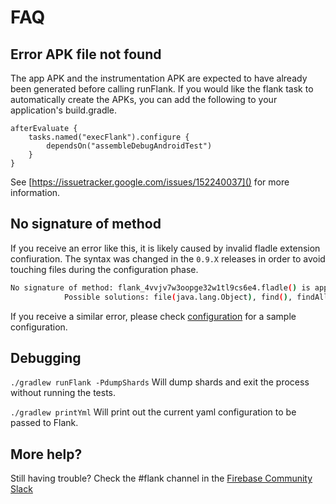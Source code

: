 # FAQ

## Error APK file not found
The app APK and the instrumentation APK are expected to have already been generated before calling runFlank.
If you would like the flank task to automatically create the APKs, you can add the following to your application's build.gradle.
```
afterEvaluate {
    tasks.named("execFlank").configure {
        dependsOn("assembleDebugAndroidTest")
    }
}
```

See [https://issuetracker.google.com/issues/152240037]() for more information.


## No signature of method
If you receive an error like this, it is likely caused by invalid fladle extension confiuration.
The syntax was changed in the `0.9.X` releases in order to avoid touching files during the configuration phase.
```bash
No signature of method: flank_4vvjv7w3oopge32w1tl9cs6e4.fladle() is applicable for argument types: (flank_4vvjv7w3oopge32w1tl9cs6e4$_run_closure1) values: [flank_4vvjv7w3oopge32w1tl9cs6e4$_run_closure1@649a2315]
			Possible solutions: file(java.lang.Object), find(), findAll(), file(java.lang.Object, org.gradle.api.PathValidation), files([Ljava.lang.Object;), findAll(groovy.lang.Closure)
```

If you receive a similar error, please check [configuration](configuration.md#sample-configuration) for a sample configuration.

## Debugging
`./gradlew runFlank -PdumpShards` Will dump shards and exit the process without running the tests.

`./gradlew printYml` Will print out the current yaml configuration to be passed to Flank.


## More help?
Still having trouble? Check the #flank channel in the [Firebase Community Slack](https://firebase.community/)
